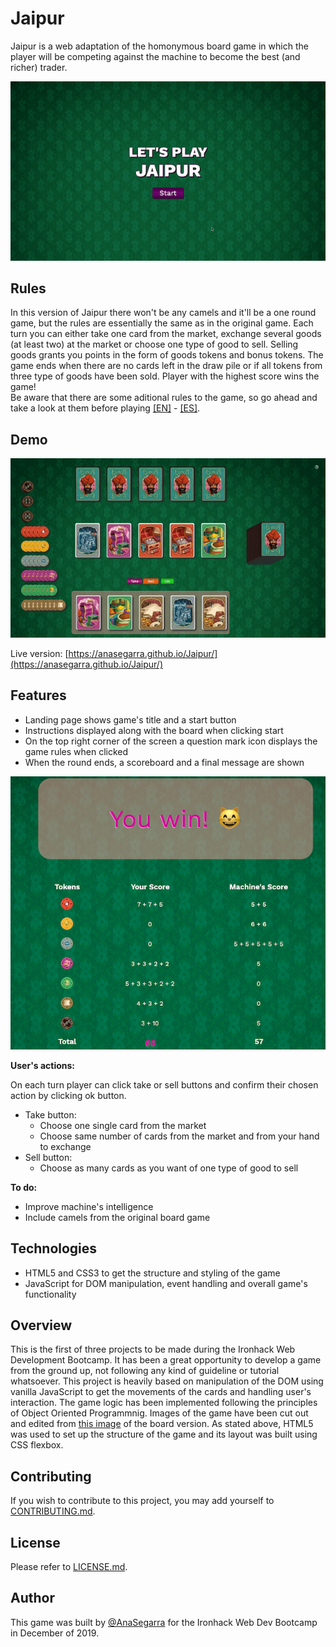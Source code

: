 # Jaipur

Jaipur is a web adaptation of the homonymous board game in which the player will be competing against the machine to become the best (and richer) trader. 

![game intro](images/main.gif)

## Rules
In this version of Jaipur there won't be any camels and it'll be a one round game, but the rules are essentially the same as in the original game. Each turn you can either take one card from the market, exchange several goods (at least two) at the market or choose one type of good to sell. Selling goods grants you points in the form of goods tokens and bonus tokens. The game ends when there are no cards left in the draw pile or if all tokens from three type of goods have been sold. Player with the highest score wins the game!  
Be aware that there are some aditional rules to the game, so go ahead and take a look at them before playing [[EN]](https://www.fgbradleys.com/rules/rules2/Jaipur-rules.pdf) - [[ES]](https://www.jugonesweb.com/wp-content/uploads/2016/05/Instrucciones-Jaipur.pdf).

## Demo
![gameplay](images/play-example.gif)

Live version: [https://anasegarra.github.io/Jaipur/](https://anasegarra.github.io/Jaipur/)

## Features
* Landing page shows game's title and a start button
* Instructions displayed along with the board when clicking start
* On the top right corner of the screen a question mark icon displays the game rules when clicked
* When the round ends, a scoreboard and a final message are shown

![Win message and scoreboard](images/win-screen.png)

**User's actions:**

On each turn player can click take or sell buttons and confirm their chosen action by clicking ok button.
* Take button:
  - Choose one single card from the market
  - Choose same number of cards from the market and from your hand to exchange
* Sell button:
  - Choose as many cards as you want of one type of good to sell 

**To do:**
* Improve machine's intelligence
* Include camels from the original board game

## Technologies
* HTML5 and CSS3 to get the structure and styling of the game
* JavaScript for DOM manipulation, event handling and overall game's functionality 

## Overview
This is the first of three projects to be made during the Ironhack Web Development Bootcamp. It has been a great opportunity to develop a game from the ground up, not following any kind of guideline or tutorial whatsoever. 
This project is heavily based on manipulation of the DOM using vanilla JavaScript to get the movements of the cards and handling user's interaction. The game logic has been implemented following the principles of Object Oriented Programmnig. Images of the game have been cut out and edited from [this image](https://cdn.shopify.com/s/files/1/1402/8033/products/jaipur-cards-and-tokens_597x700.jpg?v=1519748183) of the board version. As stated above, HTML5 was used to set up the structure of the game and its layout was built using CSS flexbox.

## Contributing
If you wish to contribute to this project, you may add yourself to [CONTRIBUTING.md](https://github.com/AnaSegarra/Jaipur/blob/master/CONTRIBUTING.md).

## License
Please refer to [LICENSE.md](https://github.com/AnaSegarra/Jaipur/blob/master/LICENSE.md).

## Author
This game was built by [@AnaSegarra](https://github.com/AnaSegarra) for the Ironhack Web Dev Bootcamp in December of 2019.
